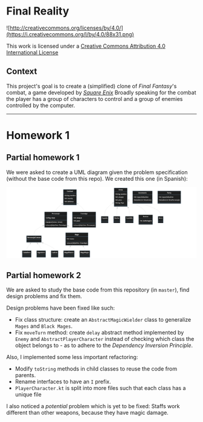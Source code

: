 Final Reality
=============

![http://creativecommons.org/licenses/by/4.0/](https://i.creativecommons.org/l/by/4.0/88x31.png)

This work is licensed under a
[Creative Commons Attribution 4.0 International License](http://creativecommons.org/licenses/by/4.0/)

Context
-------

This project's goal is to create a (simplified) clone of _Final Fantasy_'s combat, a game developed
by [_Square Enix_](https://www.square-enix.com)
Broadly speaking for the combat the player has a group of characters to control and a group of
enemies controlled by the computer.

---

# Homework 1

## Partial homework 1
We were asked to create a UML diagram given the problem specification (without the base code from this repo). We created this one (in Spanish):

![First UML diagram](/reports/uml_partial_1.png)

## Partial homework 2
We are asked to study the base code from this repository (in `master`), find design problems and fix them.

Design problems have been fixed like such:

* Fix class structure: create an `AbstractMagicWielder` class to generalize `Mages` and `Black Mages`.
* Fix `moveTurn` method: create `delay` abstract method implemented by `Enemy` and `AbstractPlayerCharacter` instead of checking which class the object belongs to - as to adhere to the *Dependency Inversion Principle*.

Also, I implemented some less important refactoring:

* Modify `toString` methods in child classes to reuse the code from parents.
* Rename interfaces to have an `I` prefix.
* `PlayerCharacter.kt` is split into more files such that each class has a unique file

I also noticed a *potential* problem which is yet to be fixed: Staffs work different than other weapons, because they have magic damage.
